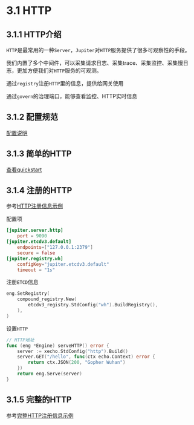 # 3.1 HTTP

## 3.1.1 HTTP介绍
``HTTP``是最常用的一种``Server``，``Jupiter``对``HTTP``服务提供了很多可观察性的手段。

我们内置了多个中间件，可以采集请求日志、采集trace、采集监控、采集慢日志，更加方便我们对``HTTP``服务的可观测。

通过``registry``注册``HTTP``里的信息，提供给网关使用

通过``govern``的治理端口，能够查看监控、HTTP实时信息

## 3.1.2 配置规范
[配置说明](../jupiter/6.2httpserver.md)

## 3.1.3 简单的HTTP
[查看quickstart](../jupiter/1.1quickstart.html)

## 3.1.4 注册的HTTP
参考[HTTP注册信息示例](https://github.com/douyu/jupiter-examples/tree/main/http/register)

配置项
```toml
[jupiter.server.http]
    port = 9090
[jupiter.etcdv3.default]
    endpoints=["127.0.0.1:2379"]
    secure = false
[jupiter.registry.wh]
    configKey="jupiter.etcdv3.default"
    timeout = "1s"
```

注册``ETCD``信息
```go
eng.SetRegistry(
    compound_registry.New(
        etcdv3_registry.StdConfig("wh").BuildRegistry(),
    ),
)
```
设置``HTTP``
```go
// HTTP地址
func (eng *Engine) serveHTTP() error {
	server := xecho.StdConfig("http").Build()
	server.GET("/hello", func(ctx echo.Context) error {
		return ctx.JSON(200, "Gopher Wuhan")
	})
	return eng.Serve(server)
}
```
## 3.1.5 完整的HTTP
参考[完整HTTP注册信息示例](https://github.com/douyu/jupiter-examples/tree/main/http/all)
